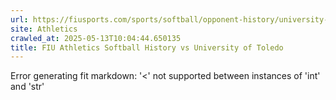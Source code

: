 ```yaml
---
url: https://fiusports.com/sports/softball/opponent-history/university-of-toledo/93
site: Athletics
crawled_at: 2025-05-13T10:04:44.650135
title: FIU Athletics Softball History vs University of Toledo
---
```


Error generating fit markdown: '<' not supported between instances of 'int' and 'str'